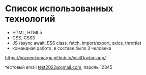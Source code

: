 # Список использованных технологий
* HTML, HTML5
* CSS, CSS3
* JS (async await, ES6 class, fetch, import/export, axios, throttle)
* командная работа, в составе было 3 человека

https://voznenkomargo.github.io/visitDoctor-app/

тестовый email test2022@gmail.com, пароль 12345

